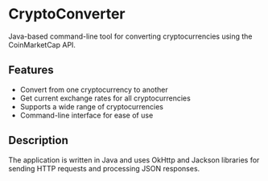 # CryptoConverter
Java-based command-line tool for converting cryptocurrencies using the CoinMarketCap API.
## Features
- Convert from one cryptocurrency to another
- Get current exchange rates for all cryptocurrencies
- Supports a wide range of cryptocurrencies
- Command-line interface for ease of use
## Description
The application is written in Java and uses OkHttp and Jackson libraries for sending HTTP requests and processing JSON responses.
